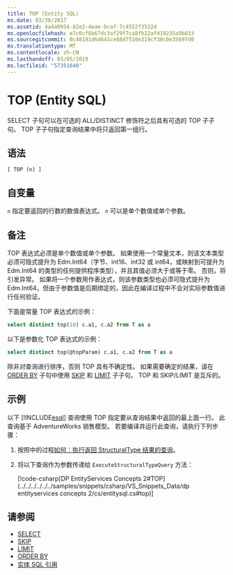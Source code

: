 ```yaml
---
title: TOP (Entity SQL)
ms.date: 03/30/2017
ms.assetid: 4a4a0954-82e2-4eae-bcaf-7c4552f3532d
ms.openlocfilehash: e7c6cf6b67dc3af29f7ca8fb22af419235a9b833
ms.sourcegitcommit: 0c48191d6d641ce88d7510e319cf38c0e35697d0
ms.translationtype: MT
ms.contentlocale: zh-CN
ms.lasthandoff: 03/05/2019
ms.locfileid: "57351640"
---
```

# <a name="top-entity-sql"></a>TOP (Entity SQL)

SELECT 子句可以在可选的 ALL/DISTINCT 修饰符之后具有可选的 TOP 子子句。 TOP 子子句指定查询结果中将只返回第一组行。

## <a name="syntax"></a>语法

```
[ TOP (n) ]
```

## <a name="arguments"></a>自变量

`n` 指定要返回的行数的数值表达式。 `n` 可以是单个数值或单个参数。

## <a name="remarks"></a>备注

TOP 表达式必须是单个数值或单个参数。 如果使用一个常量文本，则该文本类型必须可隐式提升为 Edm.Int64（字节、int16、int32 或 int64，或映射到可提升为 Edm.Int64 的类型的任何提供程序类型），并且其值必须大于或等于零。 否则，将引发异常。 如果将一个参数用作表达式，则该参数类型也必须可隐式提升为 Edm.Int64，但由于参数值是后期绑定的，因此在编译过程中不会对实际参数值进行任何验证。

下面是常量 TOP 表达式的示例：

```sql
select distinct top(10) c.a1, c.a2 from T as a
```

以下是参数化 TOP 表达式的示例：

```sql
select distinct top(@topParam) c.a1, c.a2 from T as a
```

除非对查询进行排序，否则 TOP 具有不确定性。 如果需要确定的结果，请在 [ORDER BY](../../../../../../docs/framework/data/adonet/ef/language-reference/skip-entity-sql.md) 子句中使用 [SKIP](../../../../../../docs/framework/data/adonet/ef/language-reference/limit-entity-sql.md) 和 [LIMIT](../../../../../../docs/framework/data/adonet/ef/language-reference/order-by-entity-sql.md) 子子句。 TOP 和 SKIP/LIMIT 是互斥的。

## <a name="example"></a>示例

以下 [!INCLUDE[esql](../../../../../../includes/esql-md.md)] 查询使用 TOP 指定要从查询结果中返回的最上面一行。 此查询基于 AdventureWorks 销售模型。 若要编译并运行此查询，请执行下列步骤：

1. 按照中的过程[如何：执行返回 StructuralType 结果的查询](../../../../../../docs/framework/data/adonet/ef/how-to-execute-a-query-that-returns-structuraltype-results.md)。

2. 将以下查询作为参数传递给 `ExecuteStructuralTypeQuery` 方法：

    [!code-csharp[DP EntityServices Concepts 2#TOP](../../../../../../samples/snippets/csharp/VS_Snippets_Data/dp entityservices concepts 2/cs/entitysql.cs#top)]

## <a name="see-also"></a>请参阅

- [SELECT](../../../../../../docs/framework/data/adonet/ef/language-reference/select-entity-sql.md)
- [SKIP](../../../../../../docs/framework/data/adonet/ef/language-reference/skip-entity-sql.md)
- [LIMIT](../../../../../../docs/framework/data/adonet/ef/language-reference/limit-entity-sql.md)
- [ORDER BY](../../../../../../docs/framework/data/adonet/ef/language-reference/order-by-entity-sql.md)
- [实体 SQL 引用](../../../../../../docs/framework/data/adonet/ef/language-reference/entity-sql-reference.md)
